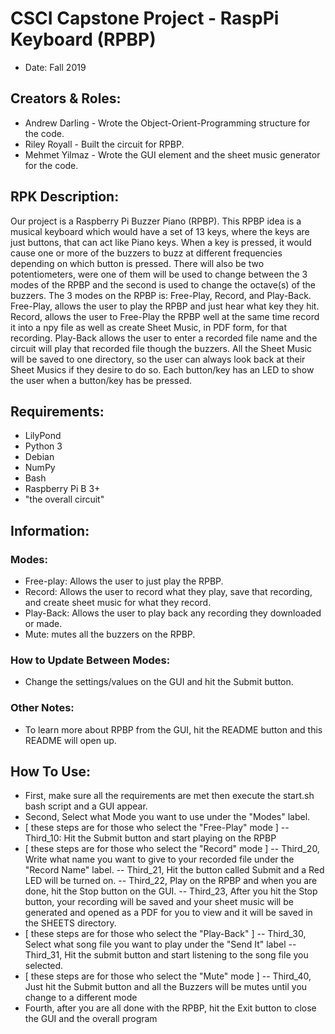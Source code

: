 # CSCI Capstone Project - RaspPi Keyboard (RPBP)
- Date: Fall 2019

## Creators & Roles:
- Andrew Darling - Wrote the Object-Orient-Programming structure for the code.
- Riley Royall - Built the circuit for RPBP.
- Mehmet Yilmaz - Wrote the GUI element and the sheet music generator for the code.

## RPK Description:
Our project is a Raspberry Pi Buzzer Piano (RPBP). This RPBP idea is a musical keyboard which would have a set of 13 keys, where the keys are just buttons, that can act like Piano keys. When a key is pressed, it would cause one or more of the buzzers to buzz at different frequencies depending on which button is pressed. There will also be two potentiometers, were one of them will be used to change between the 3 modes of the RPBP and the second is used to change the octave(s) of the buzzers. The 3 modes on the RPBP is: Free-Play, Record, and Play-Back. Free-Play, allows the user to play the RPBP and just hear what key they hit. Record, allows the user to Free-Play the RPBP well at the same time record it into a npy file as well as create Sheet Music, in PDF form, for that recording. Play-Back allows the user to enter a recorded file name and the circuit will play that recorded file though the buzzers. All the Sheet Music will be saved to one directory, so the user can always look back at their Sheet Musics if they desire to do so. Each button/key has an LED to show the user when a button/key has be pressed.

## Requirements:
- LilyPond
- Python 3
- Debian
- NumPy
- Bash
- Raspberry Pi B 3+
- "the overall circuit"

## Information:
### Modes:
- Free-play: Allows the user to just play the RPBP.
- Record: Allows the user to record what they play, save that recording, and create sheet music for what they record.
- Play-Back: Allows the user to play back any recording they downloaded or made.
- Mute: mutes all the buzzers on the RPBP.
### How to Update Between Modes:
- Change the settings/values on the GUI and hit the Submit button.
### Other Notes:
- To learn more about RPBP from the GUI, hit the README button and this README will open up. 

## How To Use:
- First, make sure all the requirements are met then execute the start.sh bash script and a GUI appear.
- Second, Select what Mode you want to use under the "Modes" label.
- [ these steps are for those who select the "Free-Play" mode ]
-- Third_10: Hit the Submit button and start playing on the RPBP
- [ these steps are for those who select the "Record" mode ]
-- Third_20, Write what name you want to give to your recorded file under the "Record Name" label.
-- Third_21, Hit the button called Submit and a Red LED will be turned on.
-- Third_22, Play on the RPBP and when you are done, hit the Stop button on the GUI.
-- Third_23, After you hit the Stop button, your recording will be saved and your sheet music will be generated and opened as a PDF for you to view and it will be saved in the SHEETS directory.
- [ these steps are for those who select the "Play-Back" ]
-- Third_30, Select what song file you want to play under the "Send It" label
-- Third_31, Hit the submit button and start listening to the song file you selected.
- [ these steps are for those who select the "Mute" mode ]
-- Third_40, Just hit the Submit button and all the Buzzers will be mutes until you change to a different mode
- Fourth, after you are all done with the RPBP, hit the Exit button to close the GUI and the overall program


